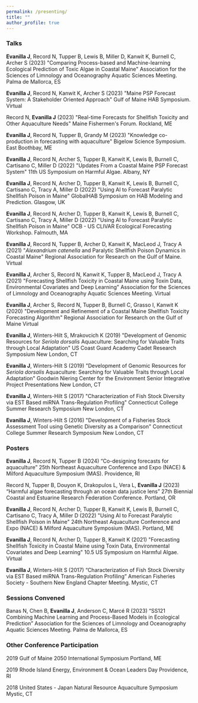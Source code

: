 ```yaml
---
permalink: /presenting/
title: ""
author_profile: true
---
```


### Talks 

**Evanilla J**, Record N, Tupper B, Lewis B, Miller D, Kanwit K, Burnell C, Archer S (2023) "Comparing Process-based and Machine-learning Ecological Prediction of Toxic Algae in Coastal Maine" Association for the Sciences of Limnology and Oceanography Aquatic Sciences Meeting. Palma de Mallorca, ES

**Evanilla J**, Record N, Kanwit K, Archer S (2023) "Maine PSP Forecast System: A Stakeholder Oriented Approach" Gulf of Maine HAB Symposium. Virtual

Record N, **Evanilla J** (2023) "Real-time Forecasts for Shellfish Toxicity and Other Aquaculture Needs" Maine Fishermen's Forum. Rockland, ME

**Evanilla J**, Record N, Tupper B, Grandy M (2023) "Knowledge co-production in forecasting with aquaculture" Bigelow Science Symposium. East Boothbay, ME

**Evanilla J**, Record N, Archer S, Tupper B, Kanwit K, Lewis B, Burnell C, Cartisano C, Miller D (2022) "Updates From a Coastal Maine PSP Forecast System" 11th US Symposium on Harmful Algae. Albany, NY

**Evanilla J**, Record N, Archer D, Tupper B, Kanwit K, Lewis B, Burnell C, Cartisano C, Tracy A, Miller D (2022) "Using AI to Forecast Paralytic Shellfish Poison in Maine" GlobalHAB Symposium on HAB Modeling and Prediction. Glasgow, UK

**Evanilla J**, Record N, Archer D, Tupper B, Kanwit K, Lewis B, Burnell C, Cartisano C, Tracy A, Miller D (2022) "Using AI to Forecast Paralytic Shellfish Poison in Maine" OCB - US CLIVAR Ecological Forecasting Workshop. Falmouth, MA

**Evanilla J**, Record N, Tupper B, Archer D, Kanwit K, MacLeod J, Tracy A (2021) "*Alexandrium catenella* and Paralytic Shellfish Poison Dynamics in Coastal Maine" Regional Association for Research on the Gulf of Maine. Virtual

**Evanilla J**, Archer S, Record N, Kanwit K, Tupper B, MacLeod J, Tracy A (2021) "Forecasting Shellfish Toxicity in Coastal Maine using Toxin Data, Environmental Covariates and Deep Learning" Association for the Sciences of Limnology and Oceanography Aquatic Sciences Meeting. Virtual

**Evanilla J**, Archer S, Record N, Tupper B, Burnell C, Grasso I, Kanwit K (2020) "Development and Refinement of a Coastal Maine Shellfish Toxicity Forecasting Algorithm" Regional Association for Research on the Gulf of Maine Virtual

**Evanilla J**, Winters-Hilt S, Mrakovcich K (2019) "Development of Genomic Resources for *Seriola dorsalis* Aquaculture: Searching for Valuable Traits through Local Adaptation" US Coast Guard Academy Cadet Research Symposium New London, CT

**Evanilla J**, Winters-Hilt S (2019) "Development of Genomic Resources for *Seriola dorsalis* Aquaculture: Searching for Valuable Traits through Local Adaptation" Goodwin Niering Center for the Environment Senior Integrative Project Presentations New London, CT

**Evanilla J**, Winters-Hilt S (2017) "Characterization of Fish Stock Diversity via EST Based miRNA Trans-Regulation Profiling" Connecticut College Summer Research Symposium New London, CT

**Evanilla J**, Winters-Hilt S (2016) "Development of a Fisheries Stock Assessment Tool using Genetic Diversity as a Comparison" Connecticut College Summer Research Symposium New London, CT

### Posters

**Evanilla J**, Record N, Tupper B (2024) “Co-designing forecasts for aquaculture” 25th Northeast Aquaculture Conference and Expo (NACE) & Milford Aquaculture Symposium (MAS). Providence, RI

Record N, Tupper B, Douyon K, Drakopulos L, Vera L, **Evanilla J** (2023) “Harmful algae forecasting through an ocean data justice lens” 27th Biennial Coastal and Estuarine Research Federation Conference. Portland, OR

**Evanilla J**, Record N, Archer D, Tupper B, Kanwit K, Lewis B, Burnell C, Cartisano C, Tracy A, Miller D (2022) "Using AI to Forecast Paralytic Shellfish Poison in Maine" 24th Northeast Aquaculture Conference and Expo (NACE) & Milford Aquaculture Symposium (MAS). Portland, ME

**Evanilla J**, Record N, Archer D, Tupper B, Kanwit K (2021) "Forecasting Shellfish Toxicity in Coastal Maine using Toxin Data, Environmental Covariates and Deep Learning" 10.5 US Symposium on Harmful Algae. Virtual

**Evanilla J**, Winters-Hilt S (2017) “Characterization of Fish Stock Diversity via EST Based miRNA Trans-Regulation Profiling” American Fisheries Society - Southern New England Chapter Meeting. Mystic, CT

### Sessions Convened

Banas N, Chen B, **Evanilla J**, Anderson C, Marcé R (2023) “SS121 Combining Machine Learning and Process-Based Models in Ecological Prediction” Association for the Sciences of Limnology and Oceanography Aquatic Sciences Meeting. Palma de Mallorca, ES

### Other Conference Participation

2019 Gulf of Maine 2050 International Symposium Portland, ME

2019 Rhode Island Energy, Environment & Ocean Leaders Day Providence, RI

2018 United States - Japan Natural Resource Aquaculture Symposium Mystic, CT

